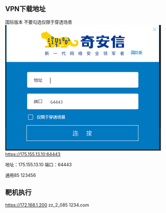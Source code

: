 ## VPN下载地址
国际版本
不要勾选仅限于穿透场景
![img.png](img.png)
https://175.155.13.10:64443

地址：175.155.13.10
端口：64443

通用85
123456
## 靶机执行
https://172.168.1.200
zz_2_085
1234.com